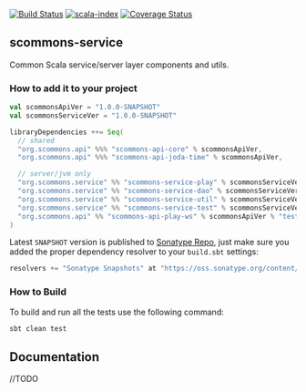 
[![Build Status](https://travis-ci.org/scommons/scommons-service.svg?branch=master)](https://travis-ci.org/scommons/scommons-service)
[![scala-index](https://index.scala-lang.org/scommons/scommons-service/scommons-service-play/latest.svg)](https://index.scala-lang.org/scommons/scommons-service/scommons-service-play)
[![Coverage Status](https://coveralls.io/repos/github/scommons/scommons-service/badge.svg?branch=master)](https://coveralls.io/github/scommons/scommons-service?branch=master)

## scommons-service
Common Scala service/server layer components and utils.

### How to add it to your project

```scala
val scommonsApiVer = "1.0.0-SNAPSHOT"
val scommonsServiceVer = "1.0.0-SNAPSHOT"

libraryDependencies ++= Seq(
  // shared
  "org.scommons.api" %%% "scommons-api-core" % scommonsApiVer,
  "org.scommons.api" %%% "scommons-api-joda-time" % scommonsApiVer,

  // server/jvm only
  "org.scommons.service" %% "scommons-service-play" % scommonsServiceVer,
  "org.scommons.service" %% "scommons-service-dao" % scommonsServiceVer,
  "org.scommons.service" %% "scommons-service-util" % scommonsServiceVer,
  "org.scommons.service" %% "scommons-service-test" % scommonsServiceVer % "test",
  "org.scommons.api" %% "scommons-api-play-ws" % scommonsApiVer % "test"
)
```

Latest `SNAPSHOT` version is published to [Sonatype Repo](https://oss.sonatype.org/content/repositories/snapshots/org/scommons/), just make sure you added
the proper dependency resolver to your `build.sbt` settings:
```scala
resolvers += "Sonatype Snapshots" at "https://oss.sonatype.org/content/repositories/snapshots/"
```

### How to Build

To build and run all the tests use the following command:
```bash
sbt clean test
```

## Documentation

//TODO
